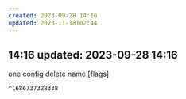 ```yaml
---
created: 2023-09-28 14:16
updated: 2023-11-18T02:44
---
```

 14:16
updated: 2023-09-28 14:16
---

one config delete name [flags]
```
^1686737328338




